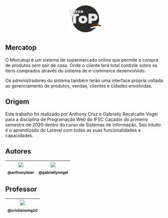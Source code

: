 <h1 align="center">
	<img src="./storage/app/public/icones/logo.png" width="100"/>
</h1>

## Mercatop

O Mercatop é um sistema de supermercado online que permite a compra de produtos sem sair de casa. Onde o cliente terá total controle sobre os itens comprados através do sistema de e-commerce desenvolvido.

Os administradores do sistema também terão uma interface própria voltada ao gerenciamento de produtos, vendas, clientes e cidades envolvidas.

## Origem

Este trabalho foi realizado por Anthony Cruz e Gabrielly Recalcatte Vogel para a disciplina de Programação Web do IFSC Caçador do primeiro semestre de 2020 dentro do curso de Sistemas de Informação. Seu intuito é o aprendizado do Laravel com todas as suas funcionalidades e capacidades.

## Autores

| [<img src="https://avatars0.githubusercontent.com/u/40519347?s=460&u=bde9e18d463b82681bb905d1fd3795aa97f68283&v=4" width=115><br><sub>@anthonyleier</sub>](https://github.com/AnthonyLeier) | [<img src="https://avatars0.githubusercontent.com/u/55517148?s=460&u=a21d7b866933b0938efe99a73fd6cd51988bae1d&v=4" width=115><br><sub>@gabriellyvogel</sub>](https://github.com/GabriellyVogel) |
| :---: | :---: |

## Professor

| [<img src="https://avatars2.githubusercontent.com/u/3828007?s=460&u=30eef64670df0e75cbe0e01ea1f551e7c6f4b03a&v=4" width="115"><br><sub>@cristianomg10</sub>](https://github.com/cristianomg10) |
| :---: |
